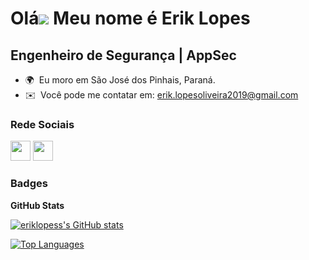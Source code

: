 Olá![](https://user-images.githubusercontent.com/18350557/176309783-0785949b-9127-417c-8b55-ab5a4333674e.gif) Meu nome é Erik Lopes
==================================================================================================================================

Engenheiro de Segurança | AppSec
-----------------------

* 🌍  Eu moro em São José dos Pinhais, Paraná.
* ✉️  Você pode me contatar em: [erik.lopesoliveira2019@gmail.com](mailto:erik.lopesoliveira2019@gmail.com)

### Rede Sociais

<p align="left"> <a href="https://www.github.com/eriklopess" target="_blank" rel="noreferrer"><img src="https://raw.githubusercontent.com/danielcranney/readme-generator/main/public/icons/socials/github.svg" width="32" height="32" /></a> <a href="https://www.linkedin.com/in/eriklopesdeoliveira" target="_blank" rel="noreferrer"><img src="https://raw.githubusercontent.com/danielcranney/readme-generator/main/public/icons/socials/linkedin.svg" width="32" height="32" /></a></p>

### Badges

<b>GitHub Stats</b>

<a href="http://www.github.com/eriklopess"><img src="https://github-readme-stats.vercel.app/api?username=eriklopess&show_icons=true&hide=&count_private=true&title_color=a855f7&text_color=64748b&icon_color=a855f7&bg_color=1c1917&hide_border=true&show_icons=true" alt="eriklopess's GitHub stats" /></a>

<a href="https://github.com/eriklopess" align="left"><img src="https://github-readme-stats.vercel.app/api/top-langs/?username=eriklopess&langs_count=10&title_color=a855f7&text_color=64748b&icon_color=a855f7&bg_color=1c1917&hide_border=true&locale=en&custom_title=Top%20%Languages" alt="Top Languages" /></a>

